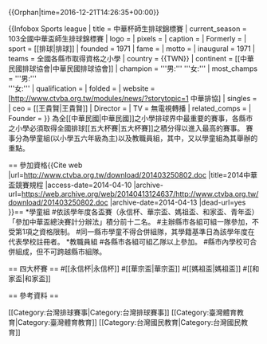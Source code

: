 {{Orphan|time=2016-12-21T14:26:35+00:00}}

{{Infobox Sports league
| title          = 中華杯師生排球錦標賽
| current_season = 103全國中華盃師生排球錦標賽
| logo           = 
| pixels         = 
| caption        = 
| Formerly       = 
| sport          = [[排球|排球]]
| founded        = 1971
| fame           = 
| motto          = 
| inaugural      = 1971
| teams          = 全國各縣市取得資格之小學
| country        = {{TWN}}
| continent      = [[中華民國排球協會|中華民國排球協會]]
| champion       = '''男:'''  '''女:'''
| most_champs    = '''男:'''<br /> '''女:'''
| qualification  = 
| folded         = 
| website        = [http://www.ctvba.org.tw/modules/news/?storytopic=1 中華排協]
| singles        = 
| ceo            = [[王貴賢|王貴賢]]
| Director       = 
| TV             = 無電視轉播
| related_comps  = 
| Founder        = 
}}
為全[[中華民國|中華民國]]之小學排球界中最重要的賽事，各縣市之小學必須取得全國排球[[五大杯賽|五大杯賽]]之積分得以進入最高的賽事。
賽事分為學童組(以小學五六年級為主)以及教職員組，其中，又以學童組為其舉辦的重點。

== 參加資格<ref>{{Cite web |url=http://www.ctvba.org.tw/download/201403250802.doc |title=2014中華盃競賽規程 |access-date=2014-04-10 |archive-url=https://web.archive.org/web/20140413124637/http://www.ctvba.org.tw/download/201403250802.doc |archive-date=2014-04-13 |dead-url=yes }}</ref>==
*學童組
#依該學年度各盃賽（永信杯、華宗盃、媽祖盃、和家盃、青年盃）「參加中華盃總決賽計分辦法」積分前十二名。
#主辦縣市各組可組一隊參加，不受第1項之資格限制。
#同一縣市學童不得合併組隊，其學籍基準日為該學年度在代表學校註冊者。
*教職員組
#各縣市各組可組乙隊以上參加。
#縣市內學校可合併組成，但不可跨越縣市組隊。

== 四大杯賽 ==
#[[永信杯|永信杯]]
#[[華宗盃|華宗盃]]
#[[媽祖盃|媽祖盃]]
#[[和家盃|和家盃]]

== 參考資料 ==
<references/>

[[Category:台灣排球賽事|Category:台灣排球賽事]]
[[Category:臺灣體育教育|Category:臺灣體育教育]]
[[Category:台灣國民教育|Category:台灣國民教育]]